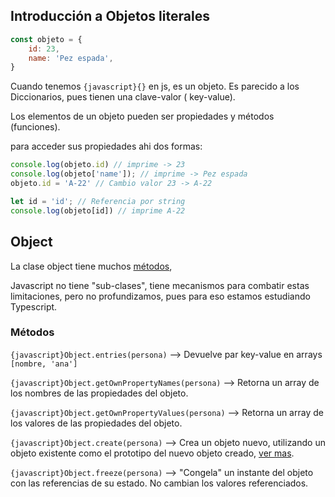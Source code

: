 ## Introducción a Objetos literales

```javascript title="Objeto"
const objeto = {
    id: 23,
    name: 'Pez espada',
}
```

Cuando tenemos `{javascript}{}` en js, es un objeto. Es parecido a los Diccionarios, pues tienen una clave-valor ( key-value).

Los elementos de un objeto pueden ser propiedades y métodos (funciones).

para acceder sus propiedades ahi dos formas:

```javascript title=Propiedades
console.log(objeto.id) // imprime -> 23
console.log(objeto['name']); // imprime -> Pez espada
objeto.id = 'A-22' // Cambio valor 23 -> A-22

let id = 'id'; // Referencia por string
console.log(objeto[id]) // imprime A-22
```


## Object

La clase object tiene muchos [métodos](https://developer.mozilla.org/es/docs/Web/JavaScript/Reference/Global_Objects/Object), 

Javascript no tiene "sub-clases", tiene mecanismos para combatir estas limitaciones, pero no profundizamos, pues para eso estamos estudiando Typescript.

### Métodos 

`{javascript}Object.entries(persona)` 
--> Devuelve par key-value en arrays `[nombre, 'ana']`

`{javascript}Object.getOwnPropertyNames(persona)`
--> Retorna un array de los nombres de las propiedades del objeto.

`{javascript}Object.getOwnPropertyValues(persona)`
--> Retorna un array de los valores de las propiedades del objeto.

`{javascript}Object.create(persona)`
--> Crea un objeto nuevo, utilizando un objeto existente como el prototipo del nuevo objeto creado, [ver mas](https://developer.mozilla.org/es/docs/Web/JavaScript/Reference/Global_Objects/Object/create).

`{javascript}Object.freeze(persona)`
--> "Congela" un instante del objeto con las referencias de su estado. No cambian los valores referenciados.

